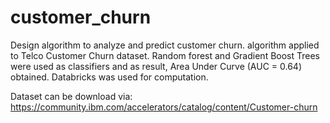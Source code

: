 # customer_churn

Design algorithm to analyze and predict customer churn. algorithm applied to Telco Customer Churn dataset. Random forest and Gradient Boost Trees were used as classifiers and as result, Area Under Curve (AUC = 0.64) obtained. Databricks was used for computation.

Dataset can be download via: 
https://community.ibm.com/accelerators/catalog/content/Customer-churn


